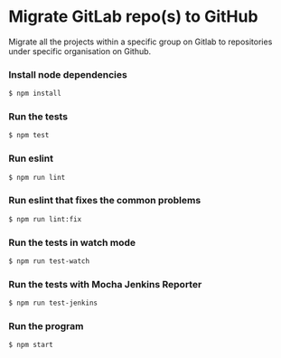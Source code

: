 # Migrate GitLab repo(s) to GitHub

Migrate all the projects within a specific group on Gitlab to repositories 
under specific organisation on Github. 

### Install node dependencies
```bash
$ npm install
```

### Run the tests
```bash
$ npm test
```

### Run eslint
```bash
$ npm run lint
```

### Run eslint that fixes the common problems
```bash
$ npm run lint:fix
```

### Run the tests in watch mode
```bash
$ npm run test-watch
```

### Run the tests with Mocha Jenkins Reporter
```bash
$ npm run test-jenkins
```

### Run the program
```bash
$ npm start
```
